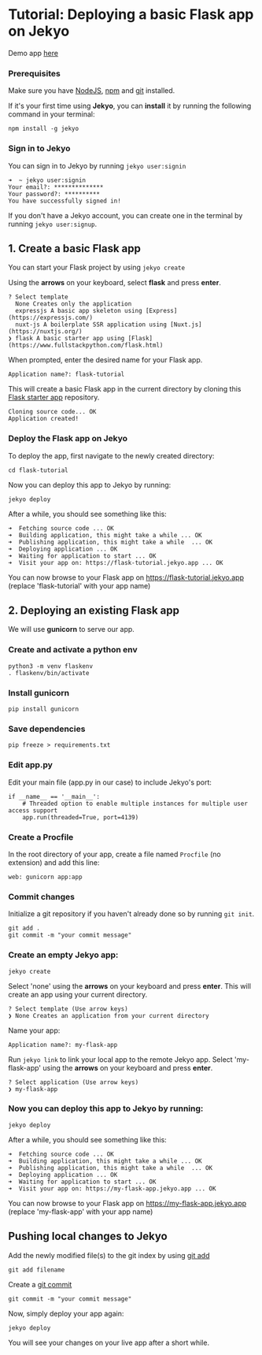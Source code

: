 # Tutorial: Deploying a basic Flask app on Jekyo

Demo app [here](https://flask-demo.jekyo.app/)

### Prerequisites

Make sure you have [NodeJS](https://nodejs.org/en/download/), [npm](https://docs.npmjs.com/downloading-and-installing-node-js-and-npm) and [git](https://github.com/git-guides/install-git) installed.

If it's your first time using **Jekyo**, you can **install** it by running the following command in your terminal:

`npm install -g jekyo`

### Sign in to Jekyo

You can sign in to Jekyo by running `jekyo user:signin`

```
➜  ~ jekyo user:signin 
Your email?: **************
Your password?: **********
You have successfully signed in!
```
If you don't have a Jekyo account, you can create one in the terminal by running `jekyo user:signup`. 

## 1. Create a basic Flask app

You can start your Flask project by using `jekyo create`

Using the **arrows** on your keyboard, select **flask** and press **enter**.  
```
? Select template
  None Creates only the application
  expressjs A basic app skeleton using [Express](https://expressjs.com/)     
  nuxt-js A boilerplate SSR application using [Nuxt.js](https://nuxtjs.org/) 
❯ flask A basic starter app using [Flask](https://www.fullstackpython.com/flask.html)
```
When prompted, enter the desired name for your Flask app. 

`Application name?: flask-tutorial`

This will create a basic Flask app in the current directory by cloning this [Flask starter app](https://github.com/jekyo/flask-getting-started) repository.

```
Cloning source code... OK
Application created!
```

### Deploy the Flask app on Jekyo

To deploy the app, first navigate to the newly created directory:

`cd flask-tutorial`

Now you can deploy this app to Jekyo by running: 

`jekyo deploy`

After a while, you should see something like this:

```
➜  Fetching source code ... OK
➜  Building application, this might take a while ... OK
➜  Publishing application, this might take a while  ... OK
➜  Deploying application ... OK        
➜  Waiting for application to start ... OK
➜  Visit your app on: https://flask-tutorial.jekyo.app ... OK
```

You can now browse to your Flask app on https://flask-tutorial.jekyo.app (replace 'flask-tutorial' with your app name)

## 2. Deploying an existing Flask app

We will use **gunicorn** to serve our app.

### Create and activate a python env

```
python3 -m venv flaskenv
. flaskenv/bin/activate
```

### Install gunicorn

```
pip install gunicorn
```

### Save dependencies

```
pip freeze > requirements.txt
```

### Edit app.py

Edit your main file (app.py in our case) to include Jekyo's port:

```
if __name__ == '__main__':
    # Threaded option to enable multiple instances for multiple user access support
    app.run(threaded=True, port=4139)
```

### Create a Procfile

In the root directory of your app, create a file named `Procfile` (no extension) and add this line:

```
web: gunicorn app:app
```

### Commit changes

Initialize a git repository if you haven't already done so by running `git init`. 

```
git add .
git commit -m "your commit message"
```

### Create an empty Jekyo app:

`jekyo create` 

Select 'none' using the **arrows** on your keyboard and press **enter**. This will create an app using your current directory. 

```
? Select template (Use arrow keys)
❯ None Creates an application from your current directory
```

Name your app: 

`Application name?: my-flask-app`

Run `jekyo link` to link your local app to the remote Jekyo app. Select 'my-flask-app' using the **arrows** on your keyboard and press **enter**.

```
? Select application (Use arrow keys)
❯ my-flask-app
```
### Now you can deploy this app to Jekyo by running: 

`jekyo deploy`

After a while, you should see something like this:

```
➜  Fetching source code ... OK
➜  Building application, this might take a while ... OK
➜  Publishing application, this might take a while  ... OK
➜  Deploying application ... OK        
➜  Waiting for application to start ... OK
➜  Visit your app on: https://my-flask-app.jekyo.app ... OK
```

You can now browse to your Flask app on https://my-flask-app.jekyo.app (replace 'my-flask-app' with your app name)

## Pushing local changes to Jekyo 

Add the newly modified file(s) to the git index by using [git add](https://www.atlassian.com/git/tutorials/saving-changes)

`git add filename`

Create a [git commit](https://github.com/git-guides/git-commit)

`git commit -m "your commit message"`

Now, simply deploy your app again:

`jekyo deploy`

You will see your changes on your live app after a short while. 
